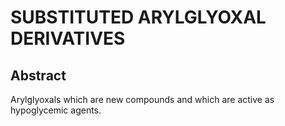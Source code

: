 # SUBSTITUTED ARYLGLYOXAL DERIVATIVES

## Abstract
Arylglyoxals which are new compounds and which are active as hypoglycemic agents.